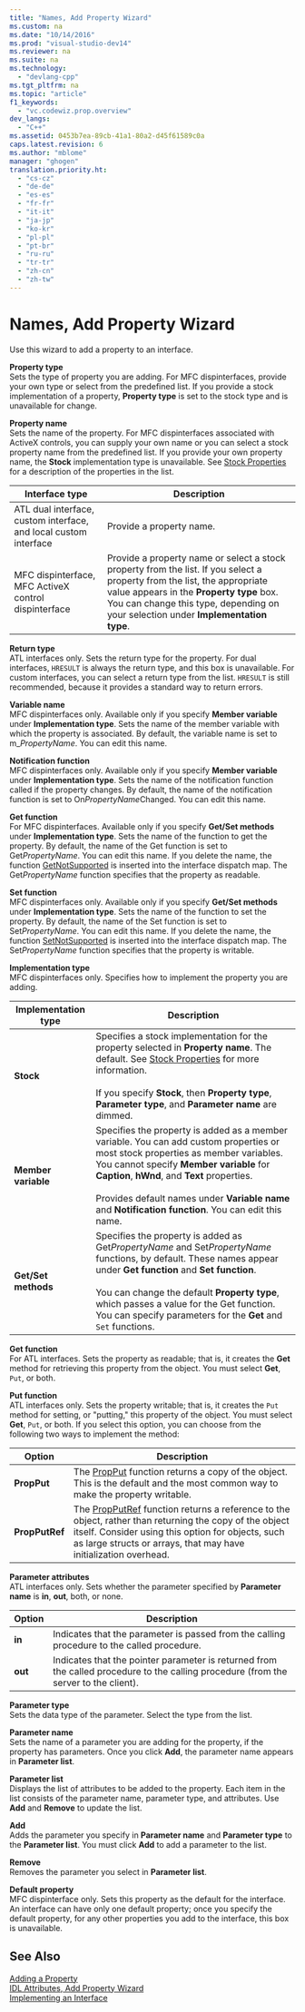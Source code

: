 ```yaml
---
title: "Names, Add Property Wizard"
ms.custom: na
ms.date: "10/14/2016"
ms.prod: "visual-studio-dev14"
ms.reviewer: na
ms.suite: na
ms.technology: 
  - "devlang-cpp"
ms.tgt_pltfrm: na
ms.topic: "article"
f1_keywords: 
  - "vc.codewiz.prop.overview"
dev_langs: 
  - "C++"
ms.assetid: 0453b7ea-89cb-41a1-80a2-d45f61589c0a
caps.latest.revision: 6
ms.author: "mblome"
manager: "ghogen"
translation.priority.ht: 
  - "cs-cz"
  - "de-de"
  - "es-es"
  - "fr-fr"
  - "it-it"
  - "ja-jp"
  - "ko-kr"
  - "pl-pl"
  - "pt-br"
  - "ru-ru"
  - "tr-tr"
  - "zh-cn"
  - "zh-tw"
---
```

# Names, Add Property Wizard
Use this wizard to add a property to an interface.  
  
 **Property type**  
 Sets the type of property you are adding. For MFC dispinterfaces, provide your own type or select from the predefined list. If you provide a stock implementation of a property, **Property type** is set to the stock type and is unavailable for change.  
  
 **Property name**  
 Sets the name of the property. For MFC dispinterfaces associated with ActiveX controls, you can supply your own name or you can select a stock property name from the predefined list. If you provide your own property name, the **Stock** implementation type is unavailable. See [Stock Properties](../ide/stock-properties.md) for a description of the properties in the list.  
  
|Interface type|Description|  
|--------------------|-----------------|  
|ATL dual interface, custom interface, and local custom interface|Provide a property name.|  
|MFC dispinterface, MFC ActiveX control dispinterface|Provide a property name or select a stock property from the list. If you select a property from the list, the appropriate value appears in the **Property type** box. You can change this type, depending on your selection under **Implementation type**.|  
  
 **Return type**  
 ATL interfaces only. Sets the return type for the property. For dual interfaces, `HRESULT` is always the return type, and this box is unavailable. For custom interfaces, you can select a return type from the list. `HRESULT` is still recommended, because it provides a standard way to return errors.  
  
 **Variable name**  
 MFC dispinterfaces only. Available only if you specify **Member variable** under **Implementation type**. Sets the name of the member variable with which the property is associated. By default, the variable name is set to m_*PropertyName*. You can edit this name.  
  
 **Notification function**  
 MFC dispinterfaces only. Available only if you specify **Member variable** under **Implementation type**. Sets the name of the notification function called if the property changes. By default, the name of the notification function is set to On*PropertyName*Changed. You can edit this name.  
  
 **Get function**  
 For MFC dispinterfaces. Available only if you specify **Get/Set methods** under **Implementation type**. Sets the name of the function to get the property. By default, the name of the Get function is set to Get*PropertyName*. You can edit this name. If you delete the name, the function [GetNotSupported](../Topic/COleControl::GetNotSupported.md) is inserted into the interface dispatch map. The Get*PropertyName* function specifies that the property as readable.  
  
 **Set function**  
 MFC dispinterfaces only. Available only if you specify **Get/Set methods** under **Implementation type**. Sets the name of the function to set the property. By default, the name of the Set function is set to Set*PropertyName*. You can edit this name. If you delete the name, the function [SetNotSupported](../Topic/COleControl::SetNotSupported.md) is inserted into the interface dispatch map. The Set*PropertyName* function specifies that the property is writable.  
  
 **Implementation type**  
 MFC dispinterfaces only. Specifies how to implement the property you are adding.  
  
|Implementation type|Description|  
|-------------------------|-----------------|  
|**Stock**|Specifies a stock implementation for the property selected in **Property name**. The default. See [Stock Properties](../ide/stock-properties.md) for more information.<br /><br /> If you specify **Stock**, then **Property type**, **Parameter type**, and **Parameter name** are dimmed.|  
|**Member variable**|Specifies the property is added as a member variable. You can add custom properties or most stock properties as member variables. You cannot specify **Member variable** for **Caption**, **hWnd**, and **Text** properties.<br /><br /> Provides default names under **Variable name** and **Notification function**. You can edit this name.|  
|**Get/Set methods**|Specifies the property is added as Get*PropertyName* and Set*PropertyName* functions, by default. These names appear under **Get function** and **Set function**.<br /><br /> You can change the default **Property type**, which passes a value for the Get function. You can specify parameters for the **Get** and `Set` functions.|  
  
 **Get function**  
 For ATL interfaces. Sets the property as readable; that is, it creates the **Get** method for retrieving this property from the object. You must select **Get**, `Put`, or both.  
  
 **Put function**  
 ATL interfaces only. Sets the property writable; that is, it creates the `Put` method for setting, or "putting," this property of the object. You must select **Get**, `Put`, or both. If you select this option, you can choose from the following two ways to implement the method:  
  
|Option|Description|  
|------------|-----------------|  
|**PropPut**|The [PropPut](../windows/propput.md) function returns a copy of the object. This is the default and the most common way to make the property writable.|  
|**PropPutRef**|The [PropPutRef](../windows/propputref.md) function returns a reference to the object, rather than returning the copy of the object itself. Consider using this option for objects, such as large structs or arrays, that may have initialization overhead.|  
  
 **Parameter attributes**  
 ATL interfaces only. Sets whether the parameter specified by **Parameter name** is **in**, **out**, both, or none.  
  
|Option|Description|  
|------------|-----------------|  
|**in**|Indicates that the parameter is passed from the calling procedure to the called procedure.|  
|**out**|Indicates that the pointer parameter is returned from the called procedure to the calling procedure (from the server to the client).|  
  
 **Parameter type**  
 Sets the data type of the parameter. Select the type from the list.  
  
 **Parameter name**  
 Sets the name of a parameter you are adding for the property, if the property has parameters. Once you click **Add**, the parameter name appears in **Parameter list**.  
  
 **Parameter list**  
 Displays the list of attributes to be added to the property. Each item in the list consists of the parameter name, parameter type, and attributes. Use **Add** and **Remove** to update the list.  
  
 **Add**  
 Adds the parameter you specify in **Parameter name** and **Parameter type** to the **Parameter list**. You must click **Add** to add a parameter to the list.  
  
 **Remove**  
 Removes the parameter you select in **Parameter list**.  
  
 **Default property**  
 MFC dispinterface only. Sets this property as the default for the interface. An interface can have only one default property; once you specify the default property, for any other properties you add to the interface, this box is unavailable.  
  
## See Also  
 [Adding a Property](../ide/adding-a-property--visual-c---.md)   
 [IDL Attributes, Add Property Wizard](../ide/idl-attributes--add-property-wizard.md)   
 [Implementing an Interface](../ide/implementing-an-interface--visual-c---.md)